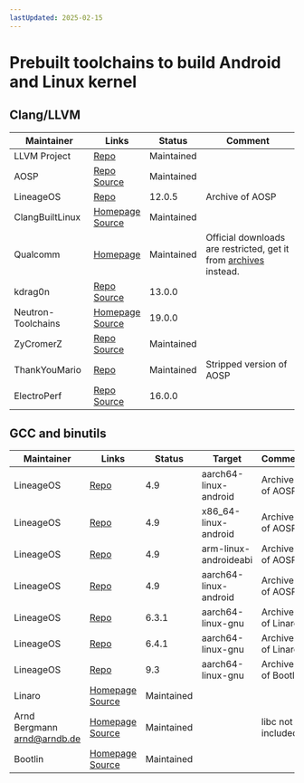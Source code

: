```yaml
---
lastUpdated: 2025-02-15
---
```


# Prebuilt toolchains to build Android and Linux kernel

## Clang/LLVM
| Maintainer | Links | Status | Comment |
|-|-|-|-|
| LLVM Project | [Repo](https://github.com/llvm/llvm-project) | Maintained ||
| AOSP | [Repo](https://android.googlesource.com/platform/prebuilts/clang/host/linux-x86)<br>[Source](https://android.googlesource.com/toolchain/llvm_android) | Maintained ||
| LineageOS | [Repo](https://github.com/LineageOS/android_prebuilts_clang_kernel_linux-x86_clang-r416183b) | 12.0.5 | Archive of AOSP |
| ClangBuiltLinux | [Homepage](https://cdn.kernel.org/pub/tools/llvm)<br>[Source](https://github.com/ClangBuiltLinux/tc-build) | Maintained ||
| Qualcomm | [Homepage](https://www.qualcomm.com/developer/software/snapdragon-llvm-compiler) | Maintained | Official downloads are restricted, get it from [archives](https://github.com/search?q=sdclang&type=repositories) instead. |
| kdrag0n | [Repo](https://github.com/kdrag0n/proton-clang)<br>[Source](https://github.com/kdrag0n/proton-clang-build) | 13.0.0 ||
| Neutron-Toolchains | [Homepage](https://github.com/Neutron-Toolchains/clang-build-catalogue)<br>[Source](https://github.com/kdrag0n/proton-clang-build) | 19.0.0 ||
| ZyCromerZ | [Repo](https://github.com/ZyCromerZ/Clang)<br>[Source](https://github.com/ZyCromerZ/tc-build) | Maintained ||
| ThankYouMario | [Repo](https://gitlab.com/ThankYouMario/android_prebuilts_clang-standalone) | Maintained | Stripped version of AOSP |
| ElectroPerf | [Repo](https://gitlab.com/ElectroPerf/atom-x-clang)<br>[Source](https://github.com/Atom-X-Devs/atom-x-tc-build) | 16.0.0 ||

## GCC and binutils
| Maintainer | Links | Status | Target | Comment |
|-|-|-|-|-|
| LineageOS | [Repo](https://github.com/LineageOS/android_prebuilts_gcc_linux-x86_aarch64_aarch64-linux-android-4.9) | 4.9 | aarch64-linux-android | Archive of AOSP |
| LineageOS | [Repo](https://github.com/LineageOS/android_prebuilts_gcc_linux-x86_x86_x86_64-linux-android-4.9) | 4.9 | x86_64-linux-android | Archive of AOSP |
| LineageOS | [Repo](https://github.com/LineageOS/android_prebuilts_gcc_linux-x86_arm_arm-linux-androideabi-4.9) | 4.9 | arm-linux-androideabi | Archive of AOSP |
| LineageOS | [Repo](https://github.com/LineageOS/android_prebuilts_gcc_linux-x86_aarch64_aarch64-linux-android-4.9) | 4.9 | aarch64-linux-android | Archive of AOSP |
| LineageOS | [Repo](https://github.com/LineageOS/android_prebuilts_gcc_linux-x86_aarch64_aarch64-linux-gnu-6.3.1) | 6.3.1 | aarch64-linux-gnu | Archive of Linaro |
| LineageOS | [Repo](https://github.com/LineageOS/android_prebuilts_gcc_linux-x86_aarch64_aarch64-linux-gnu-6.4.1) | 6.4.1 | aarch64-linux-gnu | Archive of Linaro |
| LineageOS | [Repo](https://github.com/LineageOS/android_prebuilts_gcc_linux-x86_aarch64_aarch64-linux-gnu-9.3) | 9.3 | aarch64-linux-gnu | Archive of Bootlin |
| Linaro | [Homepage](https://releases.linaro.org/components/toolchain/binaries)<br>[Source](https://releases.linaro.org/components/toolchain/gcc-linaro) | Maintained |||
| Arnd Bergmann<br>arnd@arndb.de | [Homepage](https://cdn.kernel.org/pub/tools/crosstool)<br>[Source](https://cdn.kernel.org/pub/tools/crosstool/files/src) | Maintained || libc not included |
| Bootlin | [Homepage](https://toolchains.bootlin.com)<br>[Source](https://toolchains.bootlin.com) | Maintained |||
